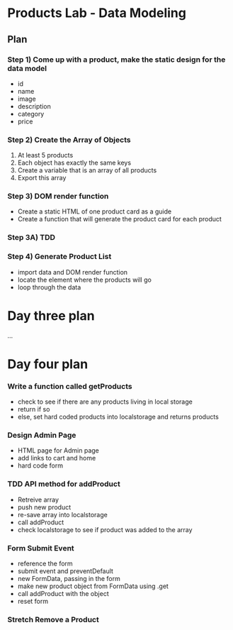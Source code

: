 # Products Lab - Data Modeling

## Plan

### Step 1) Come up with a product, make the static design for the data model
* id
* name
* image
* description
* category
* price

### Step 2) Create the Array of Objects
1. At least 5 products
2. Each object has exactly the same keys
3. Create a variable that is an array of all products
4. Export this array

### Step 3) DOM render function
* Create a static HTML of one product card as a guide
* Create a function that will generate the product card for each product

### Step 3A) TDD

### Step 4) Generate Product List
* import data and DOM render function
* locate the element where the products will go
* loop through the data

# Day three plan

...

# Day four plan

### Write a function called getProducts

* check to see if there are any products living in local storage
* return if so
* else, set hard coded products into localstorage and returns products

### Design Admin Page

* HTML page for Admin page
* add links to cart and home
* hard code form

### TDD API method for addProduct
* Retreive array
* push new product
* re-save array into localstorage
* call addProduct
* check localstorage to see if product was added to the array

### Form Submit Event
* reference the form
* submit event and preventDefault
* new FormData, passing in the form
* make new product object from FormData using .get
* call addProduct with the object
* reset form

### Stretch Remove a Product